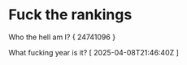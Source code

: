 # Fuck the rankings

Who the hell am I?
{ 24741096 }

What fucking year is it?
[ 2025-04-08T21:46:40Z ]
